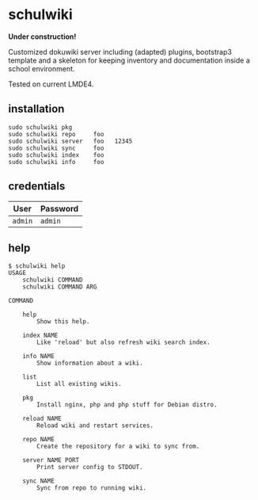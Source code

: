 # schulwiki

**Under construction!**

Customized dokuwiki server including (adapted) plugins, bootstrap3 template and a skeleton for keeping inventory and documentation inside a school environment.

Tested on current LMDE4.

## installation

    sudo schulwiki pkg
    sudo schulwiki repo     foo
    sudo schulwiki server   foo   12345
    sudo schulwiki sync     foo
    sudo schulwiki index    foo
    sudo schulwiki info     foo

## credentials

User    | Password
------- | -------------
`admin` | `admin`

## help

    $ schulwiki help
    USAGE
        schulwiki COMMAND
        schulwiki COMMAND ARG

    COMMAND

        help
            Show this help.

        index NAME
            Like 'reload' but also refresh wiki search index.

        info NAME
            Show information about a wiki.

        list
            List all existing wikis.

        pkg
            Install nginx, php and php stuff for Debian distro.

        reload NAME
            Reload wiki and restart services.

        repo NAME
            Create the repository for a wiki to sync from.

        server NAME PORT
            Print server config to STDOUT.

        sync NAME
            Sync from repo to running wiki.



